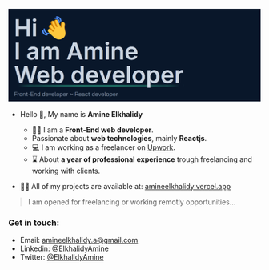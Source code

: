 ![Welcoming image from my portfolio](./introduction.png)   

- Hello 👋, My name is **Amine Elkhalidy**
  - ‍👨‍💻 I am a **Front-End web developer**.
  -  Passionate about **web technologies**, mainly **Reactjs**.
  - 💻 I am working as a freelancer on [Upwork](https://www.upwork.com/).
  - ⌛ About **a year of professional experience** trough freelancing and working with clients.
 

- 👨‍💻 All of my projects are available at: [amineelkhalidy.vercel.app](https://amineelkhalidy.vercel.app)   
> I am opened for freelancing or working remotly opportunities...   

### Get in touch:   
- Email: amineelkhalidy.a@gmail.com
- Linkedin: [@ElkhalidyAmine](https://www.linkedin.com/in/amine-elkhalidy/)
- Twitter: [@ElkhalidyAmine](https://twitter.com/ElkhalidyAmine)




   

   




